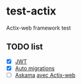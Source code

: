 # test-actix
Actix-web framework test

## TODO list
-  [x] [JWT](https://docs.rs/actix-web-httpauth/0.5.0/actix_web_httpauth/)
-  [x] [Auto migrations](https://docs.rs/diesel_migrations/1.4.0/diesel_migrations/)
-  [ ] [Askama](https://github.com/djc/askama) [avec Actix-web](https://github.com/djc/askama/tree/main/askama_actix)
